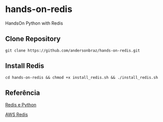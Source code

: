 # hands-on-redis
HandsOn Python with Redis


## Clone Repository

```shell
git clone https://github.com/andersonbraz/hands-on-redis.git
```

## Install Redis

```shell
cd hands-on-redis && chmod +x install_redis.sh && ./install_redis.sh
```


## Referência

[Redis e Python](https://www.youtube.com/watch?v=vc_z2EHwdOE)

[AWS Redis](https://aws.amazon.com/pt/redis/)
